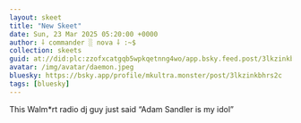 ```yaml
---
layout: skeet
title: "New Skeet"
date: Sun, 23 Mar 2025 05:20:00 +0000
author: ⸸ commander ░ nova ⸸ :~$
collection: skeets
guid: at://did:plc:zzofxcatgqb5wpkqetnng4wo/app.bsky.feed.post/3lkzinkbhrs2c
avatar: /img/avatar/daemon.jpeg
bluesky: https://bsky.app/profile/mkultra.monster/post/3lkzinkbhrs2c
tags: [bluesky]
---
```


This Walm*rt radio dj guy just said “Adam Sandler is my idol”
